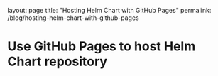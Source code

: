 layout: page
title: "Hosting Helm Chart with GitHub Pages"
permalink: /blog/hosting-helm-chart-with-github-pages

Use GitHub Pages to host Helm Chart repository
=
